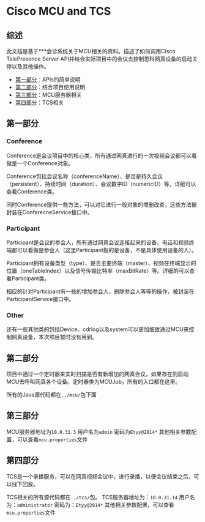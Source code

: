 # Cisco MCU and TCS

## 综述
此文档是基于***会诊系统关于MCU相关的资料。描述了如何调用Cisco TelePresence Server API并结合实际项目中的会议去控制思科网真设备的启动关停以及其他操作。

* [第一部分](#第一部分)：APIs的简单说明
* [第二部分](#第二部分)：结合项目使用说明
* [第三部分](#第三部分)：MCU服务器相关
* [第四部分](#第四部分)：TCS相关

## 第一部分
### Conference
Conference是会议项目中的核心类，所有通过网真进行的一次视频会议都可以看做是一个Conference对象。

Conference包括会议名称（conferenceName）、是否是持久会议（persistent）、持续时间（duration）、会议数字ID（numericID）等。详细可以查看Conference类。

同时Conference提供一些方法，可以对它进行一般对象的增删改查，这些方法被封装在ConferecneService接口中。
### Participant
Participant是会议的参会人，所有通过网真会议连接起来的设备、电话和视频终端都可以看做是参会人（这里Participant指的是设备，不是具体使用设备的人）。

Participant拥有设备类型（type）、是否主要终端（master）、视频在终端显示的位置（oneTableIndex）以及信号传输比特率（maxBitRate）等。详细的可以查看Participant类。

相应的针对Participant有一些的增加参会人，删除参会人等等的操作，被封装在ParticipantService接口中。

### Other
还有一些其他类的包括Device、cdrlog以及system可以更加细致通过MCU来控制网真设备，本次项目暂时没有用到。

## 第二部分
项目中通过一个定时器来实时扫描是否有新增加的网真会议，如果存在则启动MCU去呼叫网真各个设备。定时器类为MCUJob，所有的入口都在这里。

所有的Java源代码都在`../mcu/`包下面

## 第三部分
MCU服务器地址为`10.0.31.3`
用户名为`admin`
密码为`Etyy@2014*`
其他相关参数配置，可以查看`mcu.properties`文件

## 第四部分
TCS是一个录播服务，可以在网真视频会议中，进行录播，以便会议结束之后，可以线下回放。

TCS相关的所有源代码都在`../tcs/`包。
TCS服务器地址为：`10.0.31.14`
用户名为：`administrator`
密码为：`Etyy@2014*`
其他相关参数配置，可以查看`mcu.properties`文件



